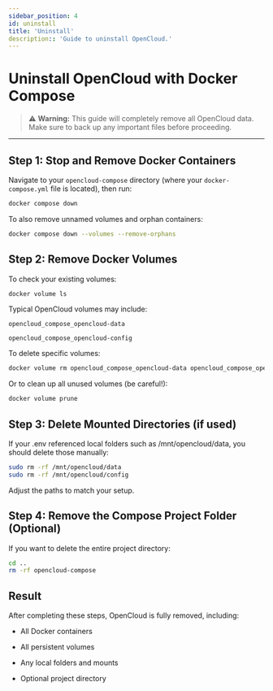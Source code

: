 ```yaml
---
sidebar_position: 4
id: uninstall
title: 'Uninstall'
description:: 'Guide to uninstall OpenCloud.'
---
```


# Uninstall OpenCloud with Docker Compose

> ⚠️ **Warning:** This guide will completely remove all OpenCloud data. Make sure to back up any important files before proceeding.

---

## Step 1: Stop and Remove Docker Containers

Navigate to your `opencloud-compose` directory (where your `docker-compose.yml` file is located), then run:

```bash
docker compose down
```

To also remove unnamed volumes and orphan containers:

```bash
docker compose down --volumes --remove-orphans
```

## Step 2: Remove Docker Volumes

To check your existing volumes:

```bash
docker volume ls
```

Typical OpenCloud volumes may include:

`opencloud_compose_opencloud-data`

`opencloud_compose_opencloud-config`

To delete specific volumes:

```bash
docker volume rm opencloud_compose_opencloud-data opencloud_compose_opencloud-config
```

Or to clean up all unused volumes (be careful!):

```bash
docker volume prune
```

## Step 3: Delete Mounted Directories (if used)

If your .env referenced local folders such as /mnt/opencloud/data, you should delete those manually:

```bash
sudo rm -rf /mnt/opencloud/data
sudo rm -rf /mnt/opencloud/config
```

Adjust the paths to match your setup.

## Step 4: Remove the Compose Project Folder (Optional)

If you want to delete the entire project directory:

```bash
cd ..
rm -rf opencloud-compose
```

## Result

After completing these steps, OpenCloud is fully removed, including:

- All Docker containers

- All persistent volumes

- Any local folders and mounts

- Optional project directory
